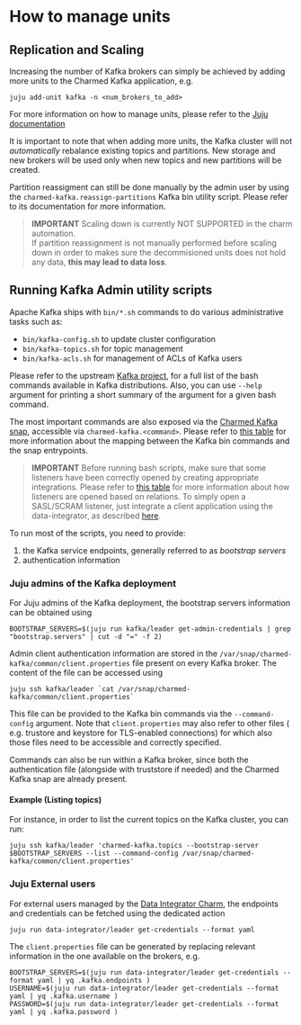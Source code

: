# How to manage units

## Replication and Scaling

Increasing the number of Kafka brokers can simply be achieved by adding more units
to the Charmed Kafka application, e.g. 

```shell
juju add-unit kafka -n <num_brokers_to_add>
```

For more information on how to manage units, please refer to the [Juju documentation](https://juju.is/docs/juju/manage-units)

It is important to note that when adding more units, the Kafka cluster will not 
*automatically* rebalance existing topics and partitions. New storage and new brokers
will be used only when new topics and new partitions will be created. 

Partition reassigment can still be done manually by the admin user by using the 
`charmed-kafka.reassign-partitions` Kafka bin utility script. Please refer to 
its documentation for more information. 

> **IMPORTANT** Scaling down is currently NOT SUPPORTED in the charm automation.  
> If partition reassignment is not manually performed before scaling down in order 
> to makes sure the decommisioned units does not hold any data, **this may 
> lead to data loss**. 


## Running Kafka Admin utility scripts

Apache Kafka ships with `bin/*.sh` commands to do various administrative tasks such as:
* `bin/kafka-config.sh` to update cluster configuration
* `bin/kafka-topics.sh` for topic management
* `bin/kafka-acls.sh` for management of ACLs of Kafka users

Please refer to the upstream [Kafka project](https://github.com/apache/kafka/tree/trunk/bin), 
for a full list of the bash commands available in Kafka distributions. Also, you can 
use `--help` argument for printing a short summary of the argument for a given 
bash command. 

The most important commands are also exposed via the [Charmed Kafka snap](https://snapcraft.io/charmed-kafka), 
accessible via `charmed-kafka.<command>`. Please refer to [this table](TODO) for 
more information about the mapping between the Kafka bin commands and the snap entrypoints.

> **IMPORTANT** Before running bash scripts, make sure that some listeners have been correctly 
> opened by creating appropriate integrations. Please refer to [this table](TODO) for more 
> information about how listeners are opened based on relations. To simply open a 
> SASL/SCRAM listener, just integrate a client application using the data-integrator, 
> as described [here](TODO).

To run most of the scripts, you need to provide:
1. the Kafka service endpoints, generally referred to as *bootstrap servers* 
2. authentication information 

### Juju admins of the Kafka deployment

For Juju admins of the Kafka deployment, the bootstrap servers information can 
be obtained using

```
BOOTSTRAP_SERVERS=$(juju run kafka/leader get-admin-credentials | grep "bootstrap.servers" | cut -d "=" -f 2)
```

Admin client authentication information are stored in the 
`/var/snap/charmed-kafka/common/client.properties` file present on every Kafka
broker. The content of the file can be accessed using 

```
juju ssh kafka/leader `cat /var/snap/charmed-kafka/common/client.properties`
```

This file can be provided to the Kafka bin commands via the `--command-config`
argument. Note that `client.properties` may also refer to other files (
e.g. trustore and keystore for TLS-enabled connections) for which also those
files need to be accessible and correctly specified. 

Commands can also be run within a Kafka broker, since both the authentication 
file (alongside with truststore if needed) and the Charmed Kafka snap are 
already present. 

#### Example (Listing topics)

For instance, in order to list the current topics on the Kafka cluster, you can run:
```
juju ssh kafka/leader 'charmed-kafka.topics --bootstrap-server $BOOTSTRAP_SERVERS --list --command-config /var/snap/charmed-kafka/common/client.properties'
```

### Juju External users

For external users managed by the  [Data Integrator Charm](https://charmhub.io/data-integrator), 
the endpoints and credentials can be fetched using the dedicated action

```shell
juju run data-integrator/leader get-credentials --format yaml
```

The `client.properties` file can be generated by replacing relevant information in the 
one available on the brokers, e.g. 

```
BOOTSTRAP_SERVERS=$(juju run data-integrator/leader get-credentials --format yaml | yq .kafka.endpoints )
USERNAME=$(juju run data-integrator/leader get-credentials --format yaml | yq .kafka.username )
PASSWORD=$(juju run data-integrator/leader get-credentials --format yaml | yq .kafka.password )
```

